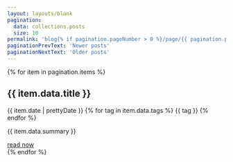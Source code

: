 ```yaml
---
layout: layouts/blank
pagination:
  data: collections.posts
  size: 10
permalink: 'blog{% if pagination.pageNumber > 0 %}/page/{{ pagination.pageNumber }}{% endif %}/index.html'
paginationPrevText: 'Newer posts'
paginationNextText: 'Older posts'
---
```


{% for item in pagination.items %}
<div class="bg-white shadow px-4 py-4">
  <h2 class="capitalize inline-block mr-2 mb-2">{{ item.data.title }}</h2><span>{{ item.date | prettyDate }}</span>
  {% for tag in item.data.tags %}
  <span class="bg-gray-200 rounded-full px-2 py-1">{{ tag }}</span>
  {% endfor %}
  <p>{{ item.data.summary }}</p>
  <a href="{{ item.url }}" class="underline" >read now </a>
</div>
{% endfor %}